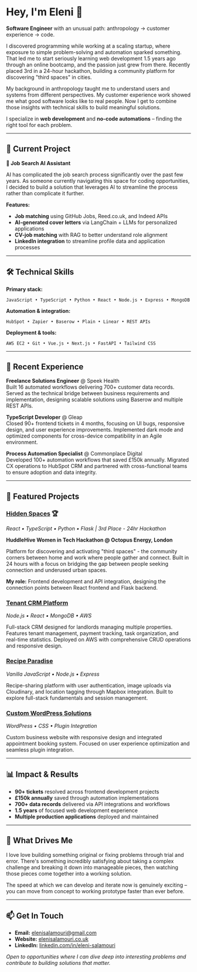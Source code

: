 # Hey, I'm Eleni 👋

**Software Engineer** with an unusual path: anthropology → customer experience → code.

I discovered programming while working at a scaling startup, where exposure to simple problem-solving and automation sparked something. That led me to start seriously learning web development 1.5 years ago through an online bootcamp, and the passion just grew from there. Recently placed 3rd in a 24-hour hackathon, building a community platform for discovering "third spaces" in cities.

My background in anthropology taught me to understand users and systems from different perspectives. My customer experience work showed me what good software looks like to real people. Now I get to combine those insights with technical skills to build meaningful solutions.

I specialize in **web development** and **no-code automations** – finding the right tool for each problem.

---

## 🔧 Current Project

**🧠 Job Search AI Assistant** 

AI has complicated the job search process significantly over the past few years. As someone currently navigating this space for coding opportunities, I decided to build a solution that leverages AI to streamline the process rather than complicate it further.

**Features:**
- **Job matching** using GitHub Jobs, Reed.co.uk, and Indeed APIs
- **AI-generated cover letters** via LangChain + LLMs for personalized applications
- **CV-job matching** with RAG to better understand role alignment
- **LinkedIn integration** to streamline profile data and application processes

---

## 🛠️ Technical Skills

**Primary stack:**
```
JavaScript • TypeScript • Python • React • Node.js • Express • MongoDB
```

**Automation & integration:**
```
HubSpot • Zapier • Baserow • Plain • Linear • REST APIs
```

**Deployment & tools:**
```
AWS EC2 • Git • Vue.js • Next.js • FastAPI • Tailwind CSS
```

---

## 💼 Recent Experience

**Freelance Solutions Engineer** @ Speek Health  
Built 16 automated workflows delivering 700+ customer data records. Served as the technical bridge between business requirements and implementation, designing scalable solutions using Baserow and multiple REST APIs.

**TypeScript Developer** @ Gleap  
Closed 90+ frontend tickets in 4 months, focusing on UI bugs, responsive design, and user experience improvements. Implemented dark mode and optimized components for cross-device compatibility in an Agile environment.

**Process Automation Specialist** @ Commonplace Digital  
Developed 100+ automation workflows that saved £150k annually. Migrated CX operations to HubSpot CRM and partnered with cross-functional teams to ensure adoption and data integrity.

---

## 🚀 Featured Projects

### [Hidden Spaces](https://github.com/elenisal94/huddlehive_muses) 🏆
*React • TypeScript • Python • Flask | 3rd Place - 24hr Hackathon*

**HuddleHive Women in Tech Hackathon @ Octopus Energy, London**

Platform for discovering and activating "third spaces" - the community corners between home and work where people gather and connect. Built in 24 hours with a focus on bridging the gap between people seeking connection and underused urban spaces.

**My role:** Frontend development and API integration, designing the connection points between React frontend and Flask backend.

### [Tenant CRM Platform](https://github.com/elenisal94/Flatmates-crm)
*Node.js • React • MongoDB • AWS*

Full-stack CRM designed for landlords managing multiple properties. Features tenant management, payment tracking, task organization, and real-time statistics. Deployed on AWS with comprehensive CRUD operations and responsive design.

### [Recipe Paradise](https://github.com/elenisal94/Recipe-app)
*Vanilla JavaScript • Node.js • Express*

Recipe-sharing platform with user authentication, image uploads via Cloudinary, and location tagging through Mapbox integration. Built to explore full-stack fundamentals and session management.

### [Custom WordPress Solutions](https://joelbarber.pro/)
*WordPress • CSS • Plugin Integration*

Custom business website with responsive design and integrated appointment booking system. Focused on user experience optimization and seamless plugin integration.

---

## 📊 Impact & Results

- **90+ tickets** resolved across frontend development projects
- **£150k annually** saved through automation implementations
- **700+ data records** delivered via API integrations and workflows
- **1.5 years** of focused web development experience
- **Multiple production applications** deployed and maintained

---

## 🎯 What Drives Me

I love love building something original or fixing problems through trial and error. There's something incredibly satisfying about taking a complex challenge and breaking it down into manageable pieces, then watching those pieces come together into a working solution.

The speed at which we can develop and iterate now is genuinely exciting – you can move from concept to working prototype faster than ever before.

---

## 📫 Get In Touch

- **Email:** elenisalamouri@gmail.com  
- **Website:** [elenisalamouri.co.uk](https://elenisalamouri.co.uk/)  
- **LinkedIn:** [linkedin.com/in/eleni-salamouri](https://www.linkedin.com/in/eleni-salamouri)

*Open to opportunities where I can dive deep into interesting problems and contribute to building solutions that matter.*
